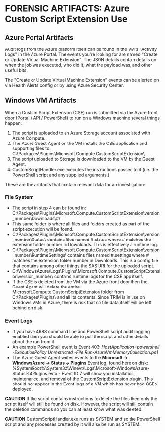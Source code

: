 # FORENSIC ARTIFACTS: Azure Custom Script Extension Use

## Azure Portal Artifacts
Audit logs from the Azure platform itself can be found in the VM's "Activity Logs" in the Azure Portal. The events you're looking for are named "Create or Update Virtual Machine Extension". The JSON details contain details on when the job was executed, who did it, what the payload was, and other useful bits.

The "Create or Update Virtual Machine Extension" events can be alerted on via Health Alerts config or by using Azure Security Center.


## Windows VM Artifacts
When a Custom Script Extension (CSE) run is submitted via the Azure front door (Portal / API / PowerShell) to run on a Windows machine several things happen:

1. The script is uploaded to an Azure Storage account associated with Azure Compute.
2. The Azure Guest Agent on the VM installs the CSE application and supporting files to: C:\Packages\Plugins\Microsoft.Compute.CustomScriptExtension\
3. The script uploaded to Storage is downloaded to the VM by the Guest Agent.
4. CustomScriptHandler.exe executes the instructions passed to it (i.e. the PowerShell script and any supplied arguments.)

These are the artifacts that contain relevant data for an investigation:

### File System
* The script in step 4 can be found in: C:\Packages\Plugins\Microsoft.Compute.CustomScriptExtension\version_number\Downloads\\#\
* This same folder is where all files and folders created as part of the script execution will be found.
* C:\Packages\Plugins\Microsoft.Compute.CustomScriptExtension\version_number\Status\ contains files named #.status where # matches the extension folder number in Downloads. This is effectively a runtime log.
* C:\Packages\Plugins\Microsoft.Compute.CustomScriptExtension\version_number\RuntimeSettings\ contains files named #.settings where # matches the extension folder number in Downloads. This is a config file that contains among other things the SAS URI for the uploaded script.
* C:\WindowsAzure\Logs\Plugins\Microsoft.Compute.CustomScriptExtension\version_number\ contains runtime logs for the CSE app itself.
* If the CSE is deleted from the VM via the Azure front door then the Guest Agent will delete the entire Microsoft.Compute.CustomScriptExtension folder from C:\Packages\Plugins\ and all its contents. Since TRIM is in use on Windows VMs in Azure, there is risk that no file data itself will be left behind on disk.

### Event Logs
* If you have 4688 command line and PowerShell script audit logging enabled then you should be able to pull the script and other details about the run from it.
* An example PowerShell event is Event 403: _HostApplication=powershell -ExecutionPolicy Unrestricted -File Run-AzureVmMemoryCollection.ps1_
* The Azure Guest Agent writes events to the __Microsoft -> WindowsAzure -> Status -> Plugins__ Event log, found here on disk: %SystemRoot%\System32\Winevt\Logs\Microsoft-WindowsAzure-Status%4Plugins.evtx - Event ID 7 will show you installation, maintenance, and removal of the CustomScriptExtension plugin. This should not appear in the Event logs of a VM which has never had CSEs deployed.

**CAUTION** If the script contains instructions to delete the files then only the script itself will still be found on disk. However, the script will still contain the deletion commands so you can at least know what was deleted.

**CAUTION** CustomScriptHandler.exe runs as SYSTEM and so the PowerShell script and any processes created by it will also be run as SYSTEM.





